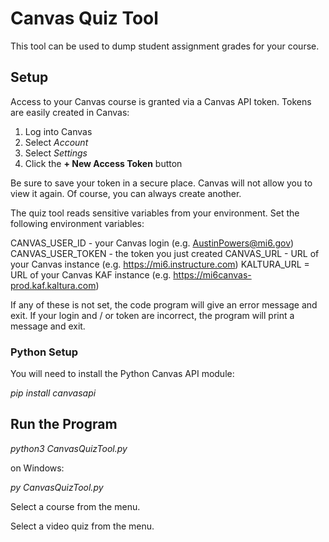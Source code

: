 # Canvas Quiz Tool
This tool can be used to dump student assignment grades for your course.

## Setup
Access to your Canvas course is granted via a Canvas API token.  Tokens are easily created in Canvas:

1. Log into Canvas
2. Select *Account*
3. Select *Settings*
4. Click the **+ New Access Token** button

Be sure to save your token in a secure place.  Canvas will not allow you to view it again.  Of course,
you can always create another.

The quiz tool reads sensitive variables from your environment.  Set the following environment variables:

CANVAS_USER_ID - your Canvas login (e.g. AustinPowers@mi6.gov)
CANVAS_USER_TOKEN - the token you just created
CANVAS_URL - URL of your Canvas instance (e.g. https://mi6.instructure.com)
KALTURA_URL = URL of your Canvas KAF instance (e.g. https://mi6canvas-prod.kaf.kaltura.com)

If any of these is not set, the code program will give an error message and exit.  If your login
and / or token are incorrect, the program will print a message and exit.

### Python Setup
You will need to install the Python Canvas API module:

*pip install canvasapi*

## Run the Program

*python3 CanvasQuizTool.py*

on Windows:

*py CanvasQuizTool.py*

Select a course from the menu.

Select a video quiz from the menu.